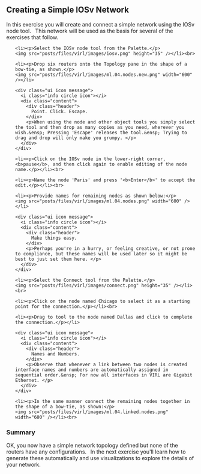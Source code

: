 <html>

<head>
<meta charset="utf-8">
<title>Creating a Simple IOSv Network</title>
</head>

<body>

  <h2>Creating a Simple IOSv Network</h2>

  <p>In this exercise you will create and connect a simple network using the IOSv node tool.&ensp; This network will be used as the basis for several of the exercises that follow.</p>

  <ol>

    <li><p>Select the IOSv node tool from the Palette.</p>
    <img src="posts/files/virl/images/iosv.png" height="35" /></li><br>

    <li><p>Drop six routers onto the Topology pane in the shape of a bow-tie, as shown.</p>
    <img src="posts/files/virl/images/ml.04.nodes.new.png" width="600" /></li>

    <div class="ui icon message">
      <i class="info circle icon"></i>
      <div class="content">
        <div class="header">
          Point. Click. Escape.
        </div>
        <p>When using the node and other object tools you simply select the tool and then drop as many copies as you need, wherever you wish.&ensp; Pressing 'Escape' releases the tool.&ensp; Trying to drag and drop will only make you grumpy. </p>
      </div>
    </div>

    <li><p>Click on the IOSv node in the lower-right corner, <b>pause</b>, and then click again to enable editing of the node name.</p></li><br>

    <li><p>Name the node 'Paris' and press '<b>Enter</b>' to accept the edit.</p></li><br>

    <li><p>Provide names for remaining nodes as shown below:</p>
    <img src="posts/files/virl/images/ml.04.nodes.png" width="600" /></li>

    <div class="ui icon message">
      <i class="info circle icon"></i>
      <div class="content">
        <div class="header">
          Make things easy.
        </div>
        <p>Perhaps you're in a hurry, or feeling creative, or not prone to compliance, but these names will be used later so it might be best to just set them here. </p>
      </div>
    </div>

    <li><p>Select the Connect tool from the Palette.</p>
    <img src="posts/files/virl/images/connect.png" height="35" /></li><br>

    <li><p>Click on the node named Chicago to select it as a starting point for the connection.</p></li><br>

    <li><p>Drag to tool to the node named Dallas and click to complete the connection.</p></li>

    <div class="ui icon message">
      <i class="info circle icon"></i>
      <div class="content">
        <div class="header">
          Names and Numbers.
        </div>
        <p>Observe that whenever a link between two nodes is created interface names and numbers are automatically assigned in sequential order.&ensp; For now all interfaces in VIRL are Gigabit Ethernet. </p>
      </div>
    </div>

    <li><p>In the same manner connect the remaining nodes together in the shape of a bow-tie, as shown:</p>
    <img src="posts/files/virl/images/ml.04.linked.nodes.png" width="600" /></li><br>

  </ol>

  <h3>Summary</h3>

  <p>OK, you now have a simple network topology defined but none of the routers have any configurations.&ensp; In the next exercise you'll learn how to generate these automatically and use visualizations to explore the details of your network.</p>

</body>
</html>

